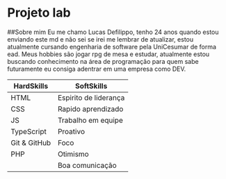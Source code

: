 # Projeto lab

##Sobre mim
Eu me chamo Lucas Defilippo, tenho 24 anos quando estou enviando este md e não sei se irei me lembrar de atualizar, estou atualmente cursando engenharia de software pela UniCesumar de forma ead. Meus hobbies são jogar rpg de mesa e estudar, atualmente estou buscando conhecimento na área de programação para quem sabe futuramente eu consiga adentrar em uma empresa como DEV.

|  HardSkills | SoftSkills  |
| ------------ | ------------ |
|  HTML | Espirito de liderança |
|  CSS | Rapido aprendizado  |
|  JS  |  Trabalho em equipe  |
|  TypeScript  |  Proativo  |
|  Git & GitHub  |  Foco  |
|  PHP  |  Otimismo  |
|    |  Boa comunicação  |


 
